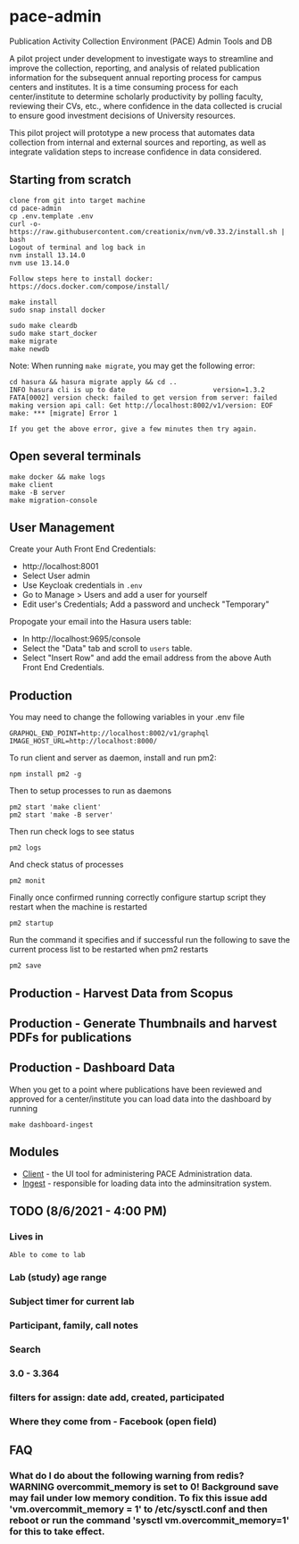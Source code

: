 # pace-admin
Publication Activity Collection Environment (PACE) Admin Tools and DB

A pilot project under development to investigate ways to streamline and improve the collection, reporting, and analysis of related publication information for the subsequent annual reporting process for campus centers and institutes. It is a time consuming process for each center/institute to determine scholarly productivity by polling faculty, reviewing their CVs, etc., where confidence in the data collected is crucial to ensure good investment decisions of University resources.

This pilot project will prototype a new process that automates data collection from internal and external sources and reporting, as well as integrate validation steps to increase confidence in data considered.

## Starting from scratch

    clone from git into target machine
    cd pace-admin
    cp .env.template .env
    curl -o- https://raw.githubusercontent.com/creationix/nvm/v0.33.2/install.sh | bash
    Logout of terminal and log back in
    nvm install 13.14.0
    nvm use 13.14.0

    Follow steps here to install docker: https://docs.docker.com/compose/install/

    make install
    sudo snap install docker

    sudo make cleardb
    sudo make start_docker
    make migrate
    make newdb

Note: When running `make migrate`, you may get the following error:

    cd hasura && hasura migrate apply && cd ..
    INFO hasura cli is up to date                      version=1.3.2
    FATA[0002] version check: failed to get version from server: failed making version api call: Get http://localhost:8002/v1/version: EOF
    make: *** [migrate] Error 1

    If you get the above error, give a few minutes then try again.

## Open several terminals

    make docker && make logs
    make client
    make -B server
    make migration-console
## User Management

Create your Auth Front End Credentials:

- http://localhost:8001
- Select User admin
- Use Keycloak credentials in `.env`
- Go to Manage > Users and add a user for yourself
- Edit user's Credentials; Add a password and uncheck "Temporary"

Propogate your email into the Hasura users table:

- In http://localhost:9695/console
- Select the "Data" tab and scroll to `users` table.
- Select "Insert Row" and add the email address from the above Auth Front End Credentials.

## Production

You may need to change the following variables in your .env file

    GRAPHQL_END_POINT=http://localhost:8002/v1/graphql
    IMAGE_HOST_URL=http://localhost:8000/

To run client and server as daemon, install and run pm2:

    npm install pm2 -g

Then to setup processes to run as daemons

    pm2 start 'make client'
    pm2 start 'make -B server'

Then run check logs to see status

    pm2 logs

And check status of processes

    pm2 monit

Finally once confirmed running correctly configure startup script they restart when the machine is restarted

    pm2 startup

Run the command it specifies and if successful run the following to save the current process list to be restarted when pm2 restarts

    pm2 save
## Production - Harvest Data from Scopus

## Production - Generate Thumbnails and harvest PDFs for publications

## Production - Dashboard Data
When you get to a point where publications have been reviewed and approved for a center/institute you can load data into the dashboard by running

    make dashboard-ingest

## Modules

* [Client](./client/README.md) - the UI tool for administering PACE Administration data.
* [Ingest](./ingest/README.md) - responsible for loading data into the adminsitration system.

## TODO (8/6/2021 - 4:00 PM)
### Lives in
    Able to come to lab
### Lab (study) age range
### Subject timer for current lab
### Participant, family, call notes
### Search
### 3.0 - 3.364

### filters for assign: date add, created, participated

### Where they come from - Facebook (open field)

## FAQ
### What do I do about the following warning from redis? WARNING overcommit_memory is set to 0! Background save may fail under low memory condition. To fix this issue add 'vm.overcommit_memory = 1' to /etc/sysctl.conf and then reboot or run the command 'sysctl vm.overcommit_memory=1' for this to take effect.

